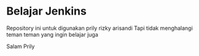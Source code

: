# Belajar Jenkins
Repository ini untuk digunakan prily rizky arisandi
Tapi tidak menghalangi teman teman yang ingin belajar juga


Salam
Prily
